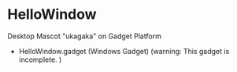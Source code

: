 # HelloWindow
Desktop Mascot "ukagaka" on Gadget Platform

+ HelloWindow.gadget (Windows Gadget)
  (warning: This gadget is incomplete. )
